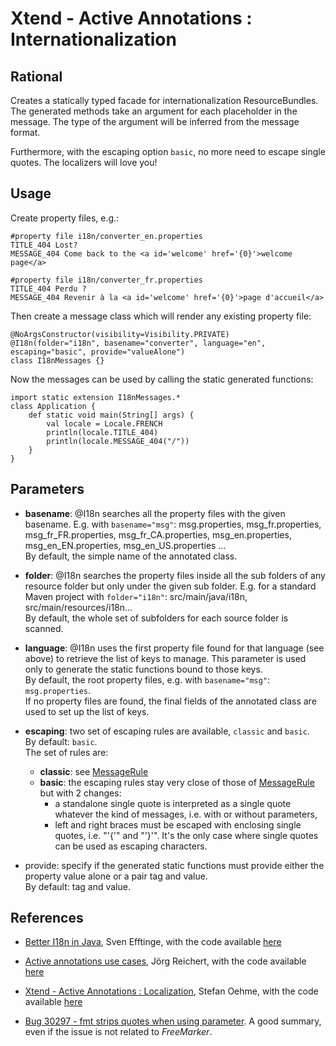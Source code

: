 Xtend - Active Annotations : Internationalization 
==============================

Rational
------

Creates a statically typed facade for internationalization ResourceBundles.
The generated methods take an argument for each placeholder in the message.
The type of the argument will be inferred from the message format.

Furthermore, with the escaping option `basic`, no more need to escape 
single quotes. The localizers will love you! 

Usage
-----

Create property files, e.g.:

```properties
#property file i18n/converter_en.properties
TITLE_404 Lost?
MESSAGE_404 Come back to the <a id='welcome' href='{0}'>welcome page</a>
```

```properties
#property file i18n/converter_fr.properties
TITLE_404 Perdu ?
MESSAGE_404 Revenir à la <a id='welcome' href='{0}'>page d'accueil</a>
```

Then create a message class which will render any existing property file:

```xtend
@NoArgsConstructor(visibility=Visibility.PRIVATE)
@I18n(folder="i18n", basename="converter", language="en", escaping="basic", provide="valueAlone")
class I18nMessages {}
```

Now the messages can be used by calling the static generated functions:

```xtend
import static extension I18nMessages.*
class Application {
    def static void main(String[] args) {
        val locale = Locale.FRENCH
        println(locale.TITLE_404)
        println(locale.MESSAGE_404("/"))
    }
}
```

Parameters
---------

- **basename**: @I18n searches all the property files with the given basename. E.g. with `basename="msg"`: msg.properties, msg_fr.properties, msg_fr_FR.properties, msg_fr_CA.properties, msg_en.properties, msg_en_EN.properties, msg_en_US.properties ...  
By default, the simple name of the annotated class.
   
- **folder**: @I18n searches the property files inside all the sub folders of any resource 
folder but only under the given sub folder. E.g. for a standard Maven project 
with `folder="i18n"`: src/main/java/i18n, src/main/resources/i18n...  
By default, the whole set of subfolders for each source folder is scanned. 

- **language**: @I18n uses the first property file found for that language (see above) to retrieve the list of keys to manage.
This parameter is used only to generate the static functions bound to those keys.  
By default, the root property files, e.g. with `basename="msg"`: `msg.properties`.  
If no property files are found, the final fields of the annotated class are used to set up the list of keys.

- **escaping**: two set of escaping rules are available, `classic` and `basic`.  
By default: `basic`.  
The set of rules are:
  * **classic**: see [MessageRule](http://docs.oracle.com/javase/8/docs/api/java/text/MessageFormat.html)
  * **basic**: the escaping rules stay very close of those of [MessageRule](http://docs.oracle.com/javase/8/docs/api/java/text/MessageFormat.html) but with 2 changes:
    * a standalone single quote is interpreted as a single quote whatever the kind of messages, i.e. with or without parameters,
    * left and right braces must be escaped with enclosing single quotes, i.e. "'{'" and "'}'". It's the only case where single quotes can be used as escaping characters.
        
- provide: specify if the generated static functions must provide either the property value alone or a pair tag and value.  
By default: tag and value.

References
--------

- [Better I18n in Java](http://blog.efftinge.de/2013/09/better-i18n-in-java.html), Sven Efftinge, with the code available [here](https://github.com/eclipse/xtext/tree/master/examples/org.eclipse.xtend.examples-container/contents/xtend-annotation-examples/src/i18n)

- [Active annotations use cases](https://blogs.itemis.de/leipzig/archives/907), Jörg Reichert, with the code available [here](https://github.com/joergreichert/ActiveAnnotationsExamples/tree/master/nls)

- [Xtend - Active Annotations : Localization](https://oehme.github.io/2014/11/28/xtend-active-annotations-localization.html),  Stefan Oehme, with the code available [here](https://github.com/oehme/xtend-contrib/blob/master/xtend-contrib/src/main/java/de/oehme/xtend/contrib/localization/Messages.xtend)

- [Bug 30297 - fmt strips quotes when using parameter](https://bz.apache.org/bugzilla/show_bug.cgi?id=30297). A good summary, even if the issue is not related to *FreeMarker*.



     